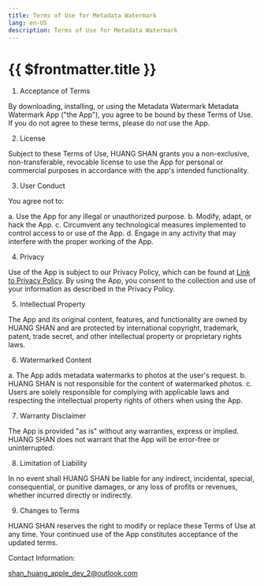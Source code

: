 ```yaml
---
title: Terms of Use for Metadata Watermark
lang: en-US
description: Terms of Use for Metadata Watermark
---
```


# {{ $frontmatter.title }}

1. Acceptance of Terms

By downloading, installing, or using the  Metadata Watermark Metadata Watermark App ("the App"), you agree to be bound by these Terms of Use. If you do not agree to these terms, please do not use the App.

2. License

Subject to these Terms of Use, HUANG SHAN grants you a non-exclusive, non-transferable, revocable license to use the App for personal or commercial purposes in accordance with the app's intended functionality.

3. User Conduct

You agree not to:

a. Use the App for any illegal or unauthorized purpose.
b. Modify, adapt, or hack the App.
c. Circumvent any technological measures implemented to control access to or use of the App.
d. Engage in any activity that may interfere with the proper working of the App.

4. Privacy

Use of the App is subject to our Privacy Policy, which can be found at [Link to Privacy Policy](https://arnosolo.github.io/blog/metadata-watermark-privacy-policy.html). By using the App, you consent to the collection and use of your information as described in the Privacy Policy.

5. Intellectual Property

The App and its original content, features, and functionality are owned by HUANG SHAN and are protected by international copyright, trademark, patent, trade secret, and other intellectual property or proprietary rights laws.

6. Watermarked Content

a. The App adds metadata watermarks to photos at the user's request.
b. HUANG SHAN is not responsible for the content of watermarked photos.
c. Users are solely responsible for complying with applicable laws and respecting the intellectual property rights of others when using the App.

7. Warranty Disclaimer

The App is provided "as is" without any warranties, express or implied. HUANG SHAN does not warrant that the App will be error-free or uninterrupted.

8. Limitation of Liability

In no event shall HUANG SHAN be liable for any indirect, incidental, special, consequential, or punitive damages, or any loss of profits or revenues, whether incurred directly or indirectly.

9. Changes to Terms

HUANG SHAN reserves the right to modify or replace these Terms of Use at any time. Your continued use of the App constitutes acceptance of the updated terms.

Contact Information:

shan_huang_apple_dev_2@outlook.com
